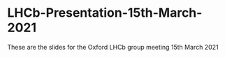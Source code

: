 # LHCb-Presentation-15th-March-2021
These are the slides for the Oxford LHCb group meeting 15th March 2021

